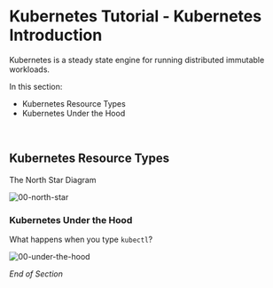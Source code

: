 # Kubernetes Tutorial - Kubernetes Introduction

Kubernetes is a steady state engine for running distributed immutable workloads.

In this section:
* Kubernetes Resource Types
* Kubernetes Under the Hood
<br />

## Kubernetes Resource Types

The North Star Diagram

![00-north-star](https://user-images.githubusercontent.com/18049790/139566099-c561e1e6-ce62-431f-bb14-f7ea2d4aea3e.jpg)
<br />

### Kubernetes Under the Hood

What happens when you type `kubectl`?

![00-under-the-hood](https://user-images.githubusercontent.com/18049790/139566351-14b705cb-7ca3-410f-8e4f-49b9a6d24812.jpg)

_End of Section_
